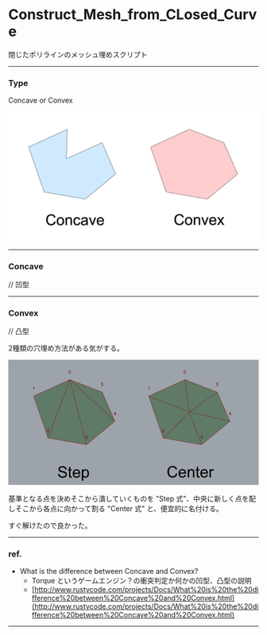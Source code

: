 # Construct_Mesh_from_CLosed_Curve  


閉じたポリラインのメッシュ埋めスクリプト  

---  


### Type  

Concave or Convex  

![Type](photo/Type.png)  


---  


### Concave  

// 凹型  


---  


### Convex

// 凸型  

2種類の穴埋め方法がある気がする。  

![Convex](photo/Convex.png)  

基準となる点を決めそこから潰していくものを "Step 式"、中央に新しく点を配しそこから各点に向かって割る "Center 式" と、便宜的に名付ける。  

すぐ解けたので良かった。


---


### ref.  

- What is the difference between Concave and Convex?  
  - Torque というゲームエンジン？の衝突判定か何かの凹型、凸型の説明  
  - [http://www.rustycode.com/projects/Docs/What%20is%20the%20difference%20between%20Concave%20and%20Convex.html](http://www.rustycode.com/projects/Docs/What%20is%20the%20difference%20between%20Concave%20and%20Convex.html)  


---  